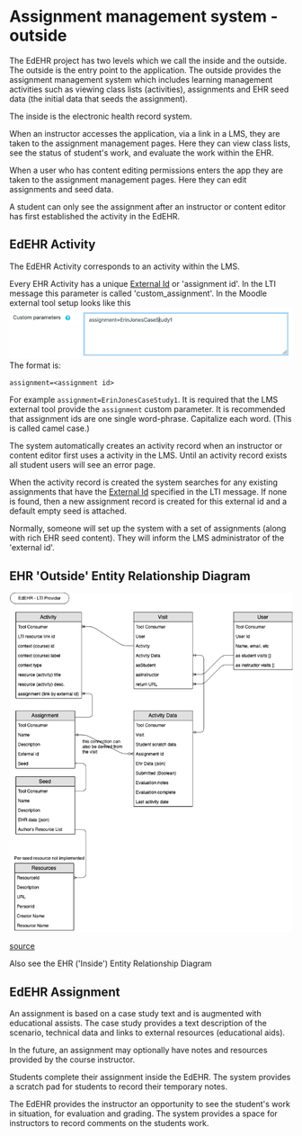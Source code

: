# Assignment management system - outside

The EdEHR project has two levels which we call the inside and the outside. The outside is the entry point to the application.
The outside provides the assignment management system which includes learning management activities
such as viewing class lists (activities), assignments and EHR seed data (the initial data that seeds the assignment).

The inside is the electronic health record system.

When an instructor accesses the application, via a link in a LMS, they are taken to the assignment
management pages. Here they can view class lists, see the status of student's work, and evaluate
the work within the EHR.

When a user who has content editing permissions enters the app they are taken to the
assignment management pages. Here they can edit assignments and seed data.

A student can only see the assignment after an instructor or content editor has first established the activity in the EdEHR.

## EdEHR Activity

The EdEHR Activity corresponds to an activity within the LMS.

Every EHR Activity has a unique [External Id](/shared/definitions.md#external-id) or 'assignment id'. In the LTI message this parameter is called
'custom_assignment'. In the Moodle external tool setup looks like this
![LMS-custom-parameter]
The format is:
```
assignment=<assignment id>
```
For example ```assignment=ErinJonesCaseStudy1```. It is required that the LMS external tool provide the ```assignment```
custom parameter. It is recommended that assignment ids are one single word-phrase. Capitalize each word. (This is called camel case.) 

The system automatically creates an activity record
when an instructor or content editor first uses a activity in the LMS. Until an activity record exists all student
users will see an error page.

When the activity record is created the system searches for any existing assignments that have the [External Id](/shared/definitions.md#external-id) specified
in the LTI message. If none is found, then a new assignment record is created for this external id and a default empty seed
is attached.

Normally, someone will set up the system with a set of assignments (along with rich EHR seed content). They will inform the
LMS administrator of the 'external id'.
 
## EHR 'Outside' Entity Relationship Diagram

![EdEHR-ER-provider]

[source](https://www.draw.io/?state=%7B%22ids%22:%5B%221B91DomvPOnKWWf4psF-YIugLJGil9gkv%22%5D,%22action%22:%22open%22,%22userId%22:%22107185299121564089127%22%7D#G1B91DomvPOnKWWf4psF-YIugLJGil9gkv)

Also see the EHR ('Inside') Entity Relationship Diagram 


## EdEHR Assignment

An assignment is based on a case study text and is augmented with educational assists. The case study provides a text 
description of the scenario, technical data and links to external resources (educational aids).

In the future, an assignment may optionally have notes and resources provided by the course instructor.

Students complete their assignment inside the EdEHR. The system provides a scratch pad for students to record their temporary notes.

The EdEHR provides the instructor an opportunity to see the student's work in situation,
for evaluation and grading. The system provides a space for instructors to record comments on the students work.


[EdEHR-overview.png]: ../../images/EdEHR-overview.png "overview"
[EdEHR-ER-consumer]: ../../images/EdEHR-ER-consumer.png "LTI Consumer"
[EdEHR-ER-provider]: ../../images/EdEHR-ER-provider.png "LTI Provider"
[LMS-custom-parameter]: ../../images/LMS-custom-parameter.png "LTI Custom Parameter"

